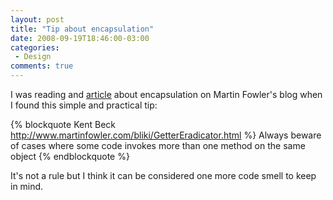 ```yaml
---
layout: post
title: "Tip about encapsulation"
date: 2008-09-19T18:46:00-03:00
categories:
 - Design
comments: true
---
```

I was reading and [article](http://www.martinfowler.com/bliki/GetterEradicator.html) about encapsulation on Martin Fowler's blog when I found this simple and practical tip:

{% blockquote Kent Beck http://www.martinfowler.com/bliki/GetterEradicator.html %}
Always beware of cases where some code invokes more than one method on the same object
{% endblockquote %}

It's not a rule but I think it can be considered one more code smell to keep in mind.
